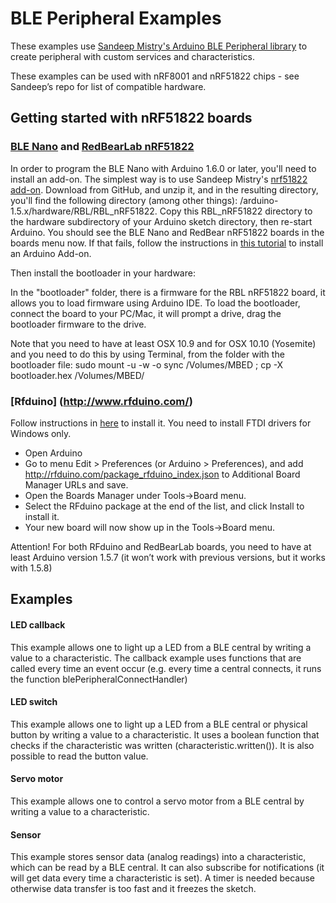 # BLE Peripheral Examples

These examples use [Sandeep Mistry's Arduino BLE Peripheral library](https://github.com/sandeepmistry/arduino-BLEPeripheral) to create peripheral with custom services and characteristics.

These examples can be used with nRF8001 and nRF51822 chips - see Sandeep’s repo for list of compatible hardware.



## Getting started with nRF51822 boards

### [BLE Nano](http://redbearlab.com/blenano/) and [RedBearLab nRF51822](http://redbearlab.com/redbearlab-nrf51822)

In order to program the BLE Nano with Arduino 1.6.0 or later, you'll need to install an add-on. The simplest way is to use Sandeep Mistry's [nrf51822 add-on](https://github.com/sandeepmistry/nRF51822-Arduino). Download from GitHub, and unzip it, and in the resulting directory, you'll find the following directory (among other things): /arduino-1.5.x/hardware/RBL/RBL_nRF51822. Copy this RBL_nRF51822 directory to the hardware subdirectory of your Arduino sketch directory, then re-start Arduino. You should see the BLE Nano and RedBear nRF51822 boards in the boards menu now. If that fails, follow the instructions in [this tutorial](http://redbearlab.com/getting-started-nrf51822/) to install an Arduino Add-on.

Then install the bootloader in your hardware:

In the "bootloader" folder, there is a firmware for the RBL nRF51822 board, it allows you to load firmware using Arduino IDE. To load the bootloader, connect the board to your PC/Mac, it will prompt a drive, drag the bootloader firmware to the drive.

Note that you need to have at least OSX 10.9 and for OSX 10.10 (Yosemite) and you need to do this by using Terminal, from the folder with the bootloader file: sudo mount -u -w -o sync /Volumes/MBED ; cp -X bootloader.hex /Volumes/MBED/

### [Rfduino] (http://www.rfduino.com/)

Follow instructions in [here](https://github.com/RFduino/RFduino/blob/master/README.md) to install it. You  need to install FTDI drivers for Windows only. 

- Open Arduino
- Go to menu Edit > Preferences (or Arduino > Preferences), and add http://rfduino.com/package_rfduino_index.json to Additional Board Manager URLs and save.
- Open the Boards Manager under Tools->Board menu.
- Select the RFduino package at the end of the list, and click Install to install it.
- Your new board will now show up in the Tools->Board menu. 

Attention! For both RFduino and RedBearLab boards, you need to have at least Arduino version 1.5.7 (it won’t work with previous versions, but it works with 1.5.8)




## Examples

#### LED callback

This example allows one to light up a LED from a BLE central by writing a value to a characteristic. The callback example uses functions that are called every time an event occur (e.g. every time a central connects, it runs the function blePeripheralConnectHandler)

#### LED switch

This example allows one to light up a LED from a BLE central or physical button by writing a value to a characteristic. It uses a boolean function that checks if the characteristic was written (characteristic.written()). It is also possible to read the button value.


#### Servo motor

This example allows one to control a servo motor from a BLE central by writing a value to a characteristic.


#### Sensor

This example stores sensor data (analog readings) into a characteristic, which can be read by a BLE central. It can also subscribe for notifications (it will get data every time a characteristic is set). A timer is needed because otherwise data transfer is too fast and it freezes the sketch.
